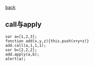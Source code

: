 [back](README.md)
## call与apply
```
var a=[1,2,3];
fonction add(x,y,z){this.push(x+y+z)}
add.call(a,1,1,1);
var b=[2,2,2];
add.apply(a,b);
alert(a);
```
